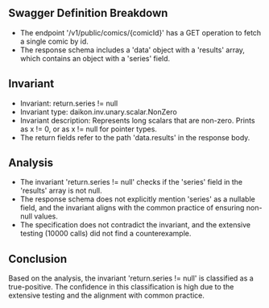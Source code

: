 ## Swagger Definition Breakdown
- The endpoint '/v1/public/comics/{comicId}' has a GET operation to fetch a single comic by id.
- The response schema includes a 'data' object with a 'results' array, which contains an object with a 'series' field.

## Invariant
- Invariant: return.series != null
- Invariant type: daikon.inv.unary.scalar.NonZero
- Invariant description: Represents long scalars that are non-zero. Prints as x != 0, or as x != null for pointer types.
- The return fields refer to the path 'data.results' in the response body.

## Analysis
- The invariant 'return.series != null' checks if the 'series' field in the 'results' array is not null.
- The response schema does not explicitly mention 'series' as a nullable field, and the invariant aligns with the common practice of ensuring non-null values.
- The specification does not contradict the invariant, and the extensive testing (10000 calls) did not find a counterexample.

## Conclusion
Based on the analysis, the invariant 'return.series != null' is classified as a true-positive. The confidence in this classification is high due to the extensive testing and the alignment with common practice.
